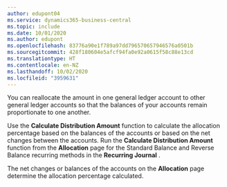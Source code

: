 ```yaml
---
author: edupont04
ms.service: dynamics365-business-central
ms.topic: include
ms.date: 10/01/2020
ms.author: edupont
ms.openlocfilehash: 83776a90e1f789a97dd796570657946576a0501b
ms.sourcegitcommit: 428f180604e5afcf94fa0e92a0615f58c88e13cd
ms.translationtype: HT
ms.contentlocale: en-NZ
ms.lasthandoff: 10/02/2020
ms.locfileid: "3959631"
---
```

You can reallocate the amount in one general ledger account to other general ledger accounts so that the balances of your accounts remain proportionate to one another.  

Use the **Calculate Distribution Amount** function to calculate the allocation percentage based on the balances of the accounts or based on the net changes between the accounts. Run the **Calculate Distribution Amount** function from the **Allocation** page for the Standard Balance and Reverse Balance recurring methods in the **Recurring Journal** .  

The net changes or balances of the accounts on the **Allocation** page determine the allocation percentage calculated.  
